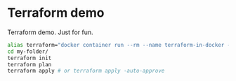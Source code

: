 # Terraform demo

Terraform demo. Just for fun.

```bash
alias terraform="docker container run --rm --name terraform-in-docker -it -v $(pwd):/app -w /app hashicorp/terraform:1.7.5"
cd my-folder/
terraform init
terraform plan
terraform apply # or terraform apply -auto-approve
```
